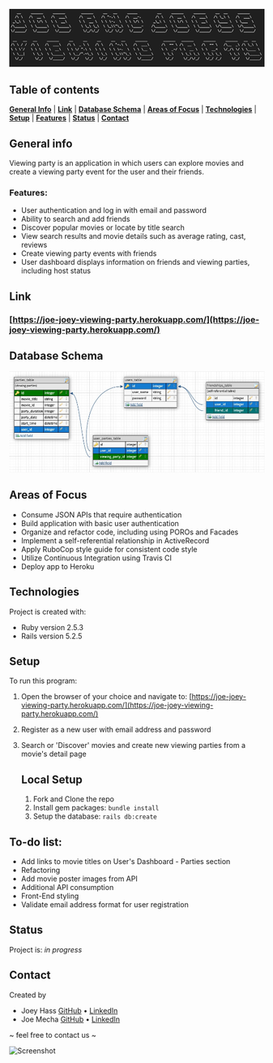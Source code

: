 ![Title](lib/images/title_01_viewing_party.jpeg)

## Table of contents
[**General Info**](#general-info) |
[**Link**](#link) |
[**Database Schema**](#database-schema) |
[**Areas of Focus**](#areas-of-focus) |
[**Technologies**](#technologies) |
[**Setup**](#setup) |
[**Features**](#features) |
[**Status**](#status) | 
[**Contact**](contact)


## General info
Viewing party is an application in which users can explore movies and create a viewing party event for the user and their friends.

### Features:
  * User authentication and log in with email and password
  * Ability to search and add friends
  * Discover popular movies or locate by title search
  * View search results and movie details such as average rating, cast, reviews
  * Create viewing party events with friends
  * User dashboard displays information on friends and viewing parties, including host status

  

## Link
### [https://joe-joey-viewing-party.herokuapp.com/](https://joe-joey-viewing-party.herokuapp.com/)

## Database Schema
![Diagram](lib/images/viewing_party_diagram.jpeg "Database Schema")

## Areas of Focus
* Consume JSON APIs that require authentication
* Build application with basic user authentication
* Organize and refactor code, including using POROs and Facades
* Implement a self-referential relationship in ActiveRecord
* Apply RuboCop style guide for consistent code style
* Utilize Continuous Integration using Travis CI
* Deploy app to Heroku

## Technologies
Project is created with:
* Ruby version 2.5.3
* Rails version 5.2.5

## Setup
To run this program:

1. Open the browser of your choice and navigate to:
[https://joe-joey-viewing-party.herokuapp.com/](https://joe-joey-viewing-party.herokuapp.com/)
2. Register as a new user with email address and password
3. Search or 'Discover' movies and create new viewing parties from a movie's detail page

   ## Local Setup

   1. Fork and Clone the repo
   2. Install gem packages: `bundle install`
   3. Setup the database: `rails db:create`

## To-do list:
* Add links to movie titles on User's Dashboard - Parties section
* Refactoring
* Add movie poster images from API
* Additional API consumption
* Front-End styling
* Validate email address format for user registration


## Status
Project is: _in progress_

## Contact
Created by
* Joey Hass [GitHub](https://github.com/joeyh92989) • [LinkedIn](https://www.linkedin.com/in/haasjoseph/)
* Joe Mecha [GitHub](https://github.com/joemecha) • [LinkedIn](https://www.linkedin.com/in/joemecha/)

~ feel free to contact us ~

![Screenshot](lib/images/ADD-A-SCREENSHOT)
